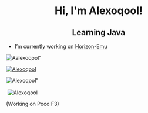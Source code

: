 <h1 align="center">Hi, I'm Alexoqool!</h1>
<h2 align="center">Learning Java</h3>

- I’m currently working on [Horizon-Emu](https://github.com/DragoPayras228/Horizon-Emu)


<p align="left"> <img src="https://komarev.com/ghpvc/?username=alexoqool&label=Profile%20views&color=0e75b6&style=flat" alt=Aalexoqool" /> </p>

<p align="left"> <a href="https://github.com/ryo-ma/github-profile-trophy"><img src="https://github-profile-trophy.vercel.app/?username=Alexoqool" alt="Alexoqool" /></a> </p>

<p><img align="center" src="https://github-readme-streak-stats.herokuapp.com/?user=Alexoqool&locale=en" alt=Alexoqool" /></p>

<p>&nbsp;<img align="center" src="https://github-readme-stats.vercel.app/api?username=Alexoqool&show_icons=true&locale=en" alt="Alexoqool" /></p>

(Working on Poco F3)